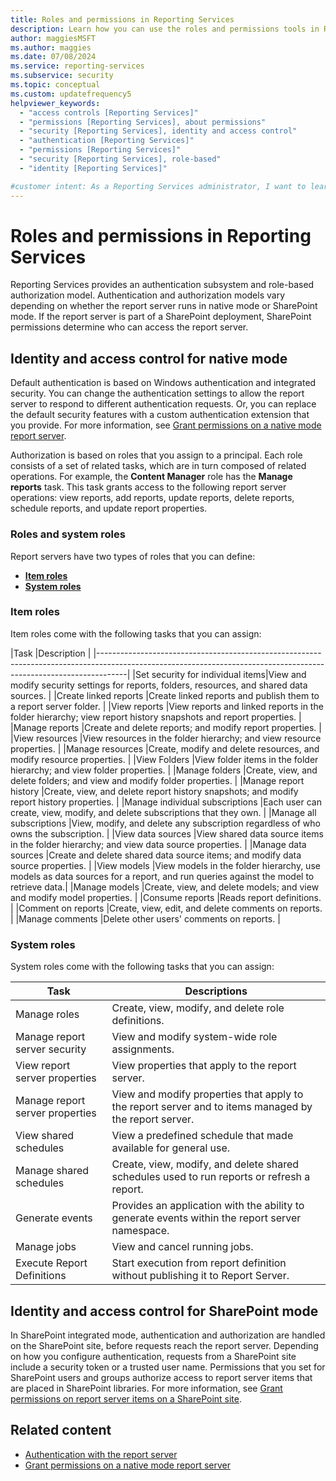 ```yaml
---
title: Roles and permissions in Reporting Services
description: Learn how you can use the roles and permissions tools in Reporting Services to manage your report servers.
author: maggiesMSFT
ms.author: maggies
ms.date: 07/08/2024
ms.service: reporting-services
ms.subservice: security
ms.topic: conceptual
ms.custom: updatefrequency5
helpviewer_keywords:
  - "access controls [Reporting Services]"
  - "permissions [Reporting Services], about permissions"
  - "security [Reporting Services], identity and access control"
  - "authentication [Reporting Services]"
  - "permissions [Reporting Services]"
  - "security [Reporting Services], role-based"
  - "identity [Reporting Services]"

#customer intent: As a Reporting Services administrator, I want to learn how roles and permissions work in Reporting Services so that I can better secure the data in my report servers.
---
```

# Roles and permissions in Reporting Services

Reporting Services provides an authentication subsystem and role-based authorization model. Authentication and authorization models vary depending on whether the report server runs in native mode or SharePoint mode. If the report server is part of a SharePoint deployment, SharePoint permissions determine who can access the report server.  
  
## Identity and access control for native mode  

Default authentication is based on Windows authentication and integrated security. You can change the authentication settings to allow the report server to respond to different authentication requests. Or, you can replace the default security features with a custom authentication extension that you provide. For more information, see [Grant permissions on a native mode report server](/sql/reporting-services/security/granting-permissions-on-a-native-mode-report-server).
  
Authorization is based on roles that you assign to a principal. Each role consists of a set of related tasks, which are in turn composed of related operations. For example, the **Content Manager** role has the **Manage reports** task. This task grants access to the following report server operations: view reports, add reports, update reports, delete reports, schedule reports, and update report properties.

### Roles and system roles

Report servers have two types of roles that you can define: 

- [**Item roles**](#item-roles)
- [**System roles**](#system-roles)

### Item roles

Item roles come with the following tasks that you can assign:

|Task                             |Description                                                                                                                      |
|-------------------------------------------------------------------------------------------------------------------------------------------------------------------|
|Set security for individual items|View and modify security settings for reports, folders, resources, and shared data sources.                                      |
|Create linked reports            |Create linked reports and publish them to a report server folder.                                                                |
|View reports                     |View reports and linked reports in the folder hierarchy; view report history snapshots and report properties.                    |
|Manage reports                   |Create and delete reports; and modify report properties.                                                                         |
|View resources                   |View resources in the folder hierarchy; and view resource properties.                                                            |
|Manage resources                 |Create, modify and delete resources, and modify resource properties.                                                             |
|View Folders                     |View folder items in the folder hierarchy; and view folder properties.                                                           |
|Manage folders                   |Create, view, and delete folders; and view and modify folder properties.                                                         |
|Manage report history            |Create, view, and delete report history snapshots; and modify report history properties.                                         |
|Manage individual subscriptions  |Each user can create, view, modify, and delete subscriptions that they own.                                                 |
|Manage all subscriptions         |View, modify, and delete any subscription regardless of who owns the subscription.                                               |
|View data sources                |View shared data source items in the folder hierarchy; and view data source properties.                                          |
|Manage data sources              |Create and delete shared data source items; and modify data source properties.                                                   |
|View models                      |View models in the folder hierarchy, use models as data sources for a report, and run queries against the model to retrieve data.|
|Manage models                    |Create, view, and delete models; and view and modify model properties.                                                           |
|Consume reports                  |Reads report definitions.                                                                                                        |
|Comment on reports               |Create, view, edit, and delete comments on reports.                                                                              |
|Manage comments                  |Delete other users' comments on reports.                                                                                         |

### System roles

System roles come with the following tasks that you can assign:

|Task                           |Descriptions                                                                                         |
|-------------------------------|-----------------------------------------------------------------------------------------------------|
|Manage roles                   |Create, view, modify, and delete role definitions.                                                    |
|Manage report server security  |View and modify system-wide role assignments.                                                        |
|View report server properties  |View properties that apply to the report server.                                                     |
|Manage report server properties|View and modify properties that apply to the report server and to items managed by the report server.|
|View shared schedules          |View a predefined schedule that made available for general use.                             |
|Manage shared schedules        |Create, view, modify, and delete shared schedules used to run reports or refresh a report.            |
|Generate events                |Provides an application with the ability to generate events within the report server namespace.      |
|Manage jobs                    |View and cancel running jobs.                                                                        |
|Execute Report Definitions     |Start execution from report definition without publishing it to Report Server.                       |

## Identity and access control for SharePoint mode  

In SharePoint integrated mode, authentication and authorization are handled on the SharePoint site, before requests reach the report server. Depending on how you configure authentication, requests from a SharePoint site include a security token or a trusted user name. Permissions that you set for SharePoint users and groups authorize access to report server items that are placed in SharePoint libraries. For more information, see [Grant permissions on report server items on a SharePoint site](/sql/reporting-services/security/granting-permissions-on-report-server-items-on-a-sharepoint-site).
  
## Related content

- [Authentication with the report server](../../reporting-services/security/authentication-with-the-report-server.md)
- [Grant permissions on a native mode report server](../../reporting-services/security/granting-permissions-on-a-native-mode-report-server.md)  
  
